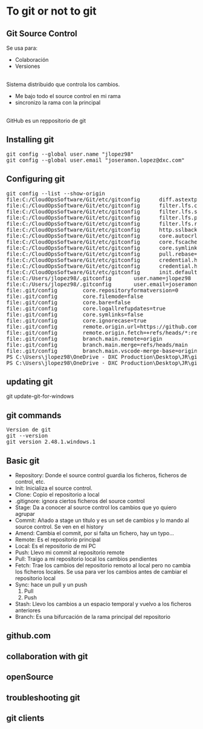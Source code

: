 # To git or not to git

## Git Source Control
Se usa para:
- Colaboración
- Versiones
<br><br/>


Sistema distribuido que controla los cambios.
- Me bajo todo el source control en mi rama
- sincronizo la rama con la principal
<br><br/>

GitHub es un reppositorio de git

## Installing git
<pre>
git config --global user.name "jlopez98"
git config --global user.email "joseramon.lopez@dxc.com"
</pre>

## Configuring git
<pre>
git config --list --show-origin
file:C:/CloudOpsSoftware/Git/etc/gitconfig      diff.astextplain.textconv=astextplain
file:C:/CloudOpsSoftware/Git/etc/gitconfig      filter.lfs.clean=git-lfs clean -- %f
file:C:/CloudOpsSoftware/Git/etc/gitconfig      filter.lfs.smudge=git-lfs smudge -- %f
file:C:/CloudOpsSoftware/Git/etc/gitconfig      filter.lfs.process=git-lfs filter-process
file:C:/CloudOpsSoftware/Git/etc/gitconfig      filter.lfs.required=true
file:C:/CloudOpsSoftware/Git/etc/gitconfig      http.sslbackend=schannel
file:C:/CloudOpsSoftware/Git/etc/gitconfig      core.autocrlf=true
file:C:/CloudOpsSoftware/Git/etc/gitconfig      core.fscache=true
file:C:/CloudOpsSoftware/Git/etc/gitconfig      core.symlinks=false
file:C:/CloudOpsSoftware/Git/etc/gitconfig      pull.rebase=false
file:C:/CloudOpsSoftware/Git/etc/gitconfig      credential.helper=manager
file:C:/CloudOpsSoftware/Git/etc/gitconfig      credential.https://dev.azure.com.usehttppath=true
file:C:/CloudOpsSoftware/Git/etc/gitconfig      init.defaultbranch=master
file:C:/Users/jlopez98/.gitconfig       user.name=jlopez98
file:C:/Users/jlopez98/.gitconfig       user.email=joseramon.lopez@dxc.com
file:.git/config        core.repositoryformatversion=0
file:.git/config        core.filemode=false
file:.git/config        core.bare=false
file:.git/config        core.logallrefupdates=true
file:.git/config        core.symlinks=false
file:.git/config        core.ignorecase=true
file:.git/config        remote.origin.url=https://github.com/jose-ramon-lopez/git.git
file:.git/config        remote.origin.fetch=+refs/heads/*:refs/remotes/origin/*
file:.git/config        branch.main.remote=origin
file:.git/config        branch.main.merge=refs/heads/main
file:.git/config        branch.main.vscode-merge-base=origin/main
PS C:\Users\jlopez98\OneDrive - DXC Production\Desktop\JR\git> 
PS C:\Users\jlopez98\OneDrive - DXC Production\Desktop\JR\git>
</pre>

## updating git
git update-git-for-windows


## git commands
<pre>
Version de git
git --version
git version 2.48.1.windows.1
</pre>

## Basic git
- Repository: Donde el source control guardia los ficheros, ficheros de control, etc.
- Init: Inicializa el source control.
- Clone: Copio el repositorio a local
- .gitignore: ignora ciertos ficheros del source control
- Stage: Da a conocer al source control los cambios que yo quiero agrupar
- Commit: Añado a stage un título y es un set de cambios y lo mando al source control. Se ven en el history
- Amend: Cambia el commit, por si falta un fichero, hay un typo...
- Remote: Es el repositorio principal
- Local: Es el repositorio de mi PC
- Push: Llevo mi commit al repositorio remote
- Pull: Traigo a mi repositorio local los cambios pendientes
- Fetch: Trae los cambios del repositorio remoto al local pero no cambia los ficheros locales.  Se usa para ver los cambios antes de cambiar el repositorio local
- Sync: hace un pull y un push
    1. Pull
    2. Push 
- Stash: Llevo los cambios a un espacio temporal y vuelvo a los ficheros anteriores
- Branch: Es una bifurcación de la rama principal del repositorio 

## github.com

## collaboration with git

## openSource

## troubleshooting git

## git clients